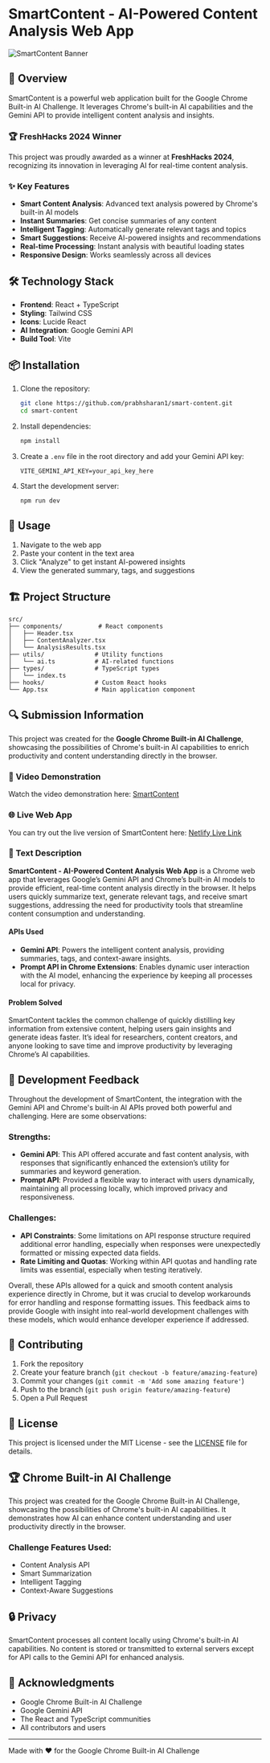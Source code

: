 # SmartContent - AI-Powered Content Analysis Web App

![SmartContent Banner](https://images.unsplash.com/photo-1517694712202-14dd9538aa97?auto=format&fit=crop&q=80&w=1200&h=400)

## 🚀 Overview

SmartContent is a powerful web application built for the Google Chrome Built-in AI Challenge. It leverages Chrome's built-in AI capabilities and the Gemini API to provide intelligent content analysis and insights.

### 🏆 **FreshHacks 2024 Winner**

This project was proudly awarded as a winner at **FreshHacks 2024**, recognizing its innovation in leveraging AI for real-time content analysis.

### ✨ Key Features

- **Smart Content Analysis**: Advanced text analysis powered by Chrome's built-in AI models
- **Instant Summaries**: Get concise summaries of any content
- **Intelligent Tagging**: Automatically generate relevant tags and topics
- **Smart Suggestions**: Receive AI-powered insights and recommendations
- **Real-time Processing**: Instant analysis with beautiful loading states
- **Responsive Design**: Works seamlessly across all devices

## 🛠️ Technology Stack

- **Frontend**: React + TypeScript
- **Styling**: Tailwind CSS
- **Icons**: Lucide React
- **AI Integration**: Google Gemini API
- **Build Tool**: Vite

## 📦 Installation

1. Clone the repository:
   ```bash
   git clone https://github.com/prabhsharan1/smart-content.git
   cd smart-content
   ```

2. Install dependencies:
   ```bash
   npm install
   ```

3. Create a `.env` file in the root directory and add your Gemini API key:
   ```env
   VITE_GEMINI_API_KEY=your_api_key_here
   ```

4. Start the development server:
   ```bash
   npm run dev
   ```

## 🎯 Usage

1. Navigate to the web app
2. Paste your content in the text area
3. Click "Analyze" to get instant AI-powered insights
4. View the generated summary, tags, and suggestions

## 🏗️ Project Structure

```
src/
├── components/          # React components
│   ├── Header.tsx
│   ├── ContentAnalyzer.tsx
│   └── AnalysisResults.tsx
├── utils/              # Utility functions
│   └── ai.ts           # AI-related functions
├── types/              # TypeScript types
│   └── index.ts
├── hooks/              # Custom React hooks
└── App.tsx             # Main application component
```

## 🔍 Submission Information
This project was created for the **Google Chrome Built-in AI Challenge**, showcasing the possibilities of Chrome's built-in AI capabilities to enrich productivity and content understanding directly in the browser.

### 🎥 Video Demonstration
Watch the video demonstration here: [SmartContent](https://youtu.be/kxTmtv777ew)

### 🌐 Live Web App
You can try out the live version of SmartContent here: [Netlify Live Link](https://stellular-kheer-8afbc5.netlify.app/)

### 📝 Text Description

**SmartContent - AI-Powered Content Analysis Web App** is a Chrome web app that leverages Google’s Gemini API and Chrome’s built-in AI models to provide efficient, real-time content analysis directly in the browser. It helps users quickly summarize text, generate relevant tags, and receive smart suggestions, addressing the need for productivity tools that streamline content consumption and understanding.

#### APIs Used
- **Gemini API**: Powers the intelligent content analysis, providing summaries, tags, and context-aware insights.
- **Prompt API in Chrome Extensions**: Enables dynamic user interaction with the AI model, enhancing the experience by keeping all processes local for privacy.

#### Problem Solved
SmartContent tackles the common challenge of quickly distilling key information from extensive content, helping users gain insights and generate ideas faster. It’s ideal for researchers, content creators, and anyone looking to save time and improve productivity by leveraging Chrome’s AI capabilities.

## 📝 Development Feedback

Throughout the development of SmartContent, the integration with the Gemini API and Chrome's built-in AI APIs proved both powerful and challenging. Here are some observations:

### Strengths:

- **Gemini API**: This API offered accurate and fast content analysis, with responses that significantly enhanced the extension’s utility for summaries and keyword generation.
- **Prompt API**: Provided a flexible way to interact with users dynamically, maintaining all processing locally, which improved privacy and responsiveness.

### Challenges:

- **API Constraints**: Some limitations on API response structure required additional error handling, especially when responses were unexpectedly formatted or missing expected data fields.
- **Rate Limiting and Quotas**: Working within API quotas and handling rate limits was essential, especially when testing iteratively.

Overall, these APIs allowed for a quick and smooth content analysis experience directly in Chrome, but it was crucial to develop workarounds for error handling and response formatting issues. This feedback aims to provide Google with insight into real-world development challenges with these models, which would enhance developer experience if addressed.

## 🤝 Contributing

1. Fork the repository
2. Create your feature branch (`git checkout -b feature/amazing-feature`)
3. Commit your changes (`git commit -m 'Add some amazing feature'`)
4. Push to the branch (`git push origin feature/amazing-feature`)
5. Open a Pull Request

## 📄 License

This project is licensed under the MIT License - see the [LICENSE](LICENSE) file for details.

## 🏆 Chrome Built-in AI Challenge

This project was created for the Google Chrome Built-in AI Challenge, showcasing the possibilities of Chrome's built-in AI capabilities. It demonstrates how AI can enhance content understanding and user productivity directly in the browser.

### Challenge Features Used:
- Content Analysis API
- Smart Summarization
- Intelligent Tagging
- Context-Aware Suggestions

## 🔒 Privacy

SmartContent processes all content locally using Chrome's built-in AI capabilities. No content is stored or transmitted to external servers except for API calls to the Gemini API for enhanced analysis.

## 🙏 Acknowledgments

- Google Chrome Built-in AI Challenge
- Google Gemini API
- The React and TypeScript communities
- All contributors and users

---

Made with ❤️ for the Google Chrome Built-in AI Challenge
